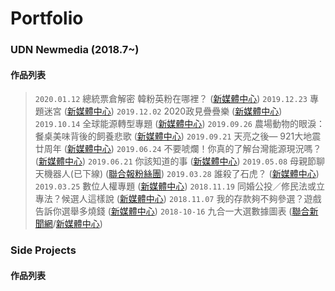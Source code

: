 # Portfolio

### UDN Newmedia (2018.7~)
#### 作品列表
>`2020.01.12` 總統票倉解密 韓粉英粉在哪裡？ ([新媒體中心](https://udn.com/newmedia/election2020/vote/))
>`2019.12.23` 專題迷宮 ([新媒體中心](https://udn.com/newmedia/2019/stories_review/))
>`2019.12.02` 2020政見疊疊樂 ([新媒體中心](https://udn.com/newmedia/2019/votegame/))
>`2019.10.14` 全球能源轉型專題 ([新媒體中心](https://udn.com/newmedia/2019/global_energy_transition/))
>`2019.09.26` 農場動物的眼淚：餐桌美味背後的飼養悲歌 ([新媒體中心](https://udn.com/newmedia/2019/animal_welfare/))
>`2019.09.21` 天亮之後— 921大地震廿周年 ([新媒體中心](https://udn.com/newmedia/921/))
>`2019.06.24` 不要唬爛！你真的了解台灣能源現況嗎？ ([新媒體中心](https://udn.com/upf/newmedia/2019_data/energy/))
>`2019.06.21` 你該知道的事 ([新媒體中心](https://udn.com/upf/newmedia/2019_data/EVA_strike/))
>`2019.05.08` 母親節聊天機器人(已下線) ([聯合報粉絲團](https://www.facebook.com/udnplus/))
>`2019.03.28` 誰殺了石虎？ ([新媒體中心](https://udn.com/upf/newmedia/2019_data/leopardcat/))
>`2019.03.25` 數位人權專題 ([新媒體中心](https://udn.com/upf/newmedia/2019_data/digital_privacy/))
>`2018.11.19` 同婚公投／修民法或立專法？候選人這樣說 ([新媒體中心](https://udn.com/upf/newmedia/2018_data/same_sex_marriage_referendum/))
>`2018.11.07` 我的存款夠不夠參選？遊戲告訴你選舉多燒錢 ([新媒體中心](https://udn.com/upf/newmedia/2018_data/2018election/game1/))
>`2018-10-16` 九合一大選數據圖表 ([聯合新聞網](https://udn.com/vote2018/graphics)/[新媒體中心](https://udn.com/upf/newmedia/2018_data/2018election/index.html))

### Side Projects
#### 作品列表
>